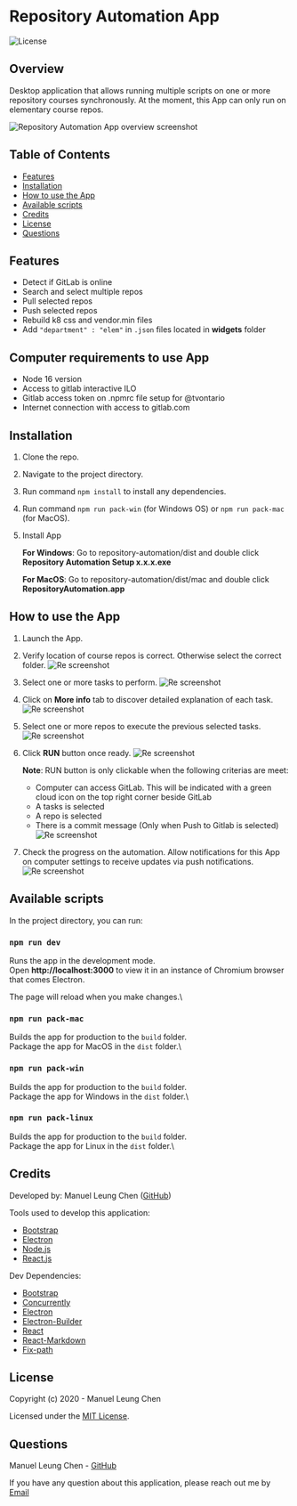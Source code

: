 # Repository Automation App

![License](https://img.shields.io/badge/License%3A-mit-darkgreen.svg)

## Overview  
Desktop application that allows running multiple scripts on one or more repository courses synchronously. At the moment, this App can only run on elementary course repos.

![Repository Automation App overview screenshot](./src/assets/screenshots/screenshot1.png)

## Table of Contents   
* [Features](#Features)
* [Installation](#Installation)
* [How to use the App ](#How-to-use-the-App)
* [Available scripts](#Available-scripts)
* [Credits](#Credits)
* [License](#License)
* [Questions](#Questions)

## Features
* Detect if GitLab is online
* Search and select multiple repos
* Pull selected repos
* Push selected repos
* Rebuild k8 css and vendor.min files
* Add `"department" : "elem"` in `.json` files located in **widgets** folder

## Computer requirements to use App
* Node 16 version
* Access to gitlab interactive ILO
* Gitlab access token on .npmrc file setup for @tvontario
* Internet connection with access to gitlab.com

## Installation
1. Clone the repo.
2. Navigate to the project directory.
3. Run command `npm install` to install any dependencies.
4. Run command `npm run pack-win` (for Windows OS) or `npm run pack-mac` (for MacOS).
5. Install App
    
    **For Windows**: Go to repository-automation/dist and double click **Repository Automation Setup x.x.x.exe**
    
    **For MacOS**: Go to repository-automation/dist/mac and double click **RepositoryAutomation.app**

## How to use the App    
1. Launch the App.

2. Verify location of course repos is correct. Otherwise select the correct folder.
![Re screenshot](./src/assets/screenshots/screenshot2.png)

3. Select one or more tasks to perform.
![Re screenshot](./src/assets/screenshots/screenshot3.png)

4. Click on **More info** tab to discover detailed explanation of each task.
![Re screenshot](./src/assets/screenshots/screenshot4.png)

5. Select one or more repos to execute the previous selected tasks.
![Re screenshot](./src/assets/screenshots/screenshot5.png)

6. Click **RUN** button once ready. 
![Re screenshot](./src/assets/screenshots/screenshot6.png)

    **Note**: RUN button is only clickable when the following criterias are meet:
    * Computer can access GitLab. This will be indicated with a green cloud icon on the top right corner beside GitLab
    * A tasks is selected
    * A repo is selected
    * There is a commit message (Only when Push to Gitlab is selected)
    ![Re screenshot](./src/assets/screenshots/screenshot7.png)

7. Check the progress on the automation. Allow notifications for this App on computer settings to receive updates via push notifications.
![Re screenshot](./src/assets/screenshots/screenshot8.png)

## Available scripts
In the project directory, you can run:

### `npm run dev`
Runs the app in the development mode.\
Open **http://localhost:3000** to view it in an instance of Chromium browser that comes Electron.

The page will reload when you make changes.\

### `npm run pack-mac`
Builds the app for production to the `build` folder.\
Package the app for MacOS in the `dist` folder.\

### `npm run pack-win`
Builds the app for production to the `build` folder.\
Package the app for Windows in the `dist` folder.\

### `npm run pack-linux`
Builds the app for production to the `build` folder.\
Package the app for Linux in the `dist` folder.\

## Credits  
Developed by: 
Manuel Leung Chen ([GitHub](https://github.com/manuelleungchen))

Tools used to develop this application: 
* [Bootstrap](https://getbootstrap.com)
* [Electron](https://www.electronjs.org)
* [Node.js](https://nodejs.org/en/)
* [React.js](https://reactjs.org/)

Dev Dependencies:
* [Bootstrap](https://www.npmjs.com/package/bootstrap)
* [Concurrently](https://www.npmjs.com/package/concurrently)
* [Electron](https://www.npmjs.com/package/electron)
* [Electron-Builder](https://www.npmjs.com/package/electron-builder)
* [React](https://www.npmjs.com/package/react)
* [React-Markdown](https://www.npmjs.com/package/react-markdown)
* [Fix-path](https://www.npmjs.com/package/fix-path)

## License
Copyright (c) 2020 - Manuel Leung Chen

Licensed under the [MIT License](https://choosealicense.com/licenses/mit/).

## Questions
Manuel Leung Chen - [GitHub](https://github.com/manuelleungchen )

If you have any question about this application, please reach out me by [Email](manuel.leungchen@gmail.com)